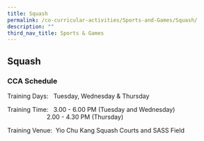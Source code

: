 ```yaml
---
title: Squash
permalink: /co-curricular-activities/Sports-and-Games/Squash/
description: ""
third_nav_title: Sports & Games
---
```

## Squash 

  

### CCA Schedule

Training Days:   Tuesday, Wednesday & Thursday

Training Time:      3.00 - 6.00 PM (Tuesday and Wednesday)  
                              2.00 - 4.30 PM (Thursday)

Training Venue:  Yio Chu Kang Squash Courts and SASS Field  
  

